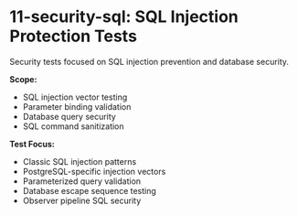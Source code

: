 # 11-security-sql: SQL Injection Protection Tests

Security tests focused on SQL injection prevention and database security.

**Scope:**
- SQL injection vector testing
- Parameter binding validation
- Database query security
- SQL command sanitization

**Test Focus:**
- Classic SQL injection patterns
- PostgreSQL-specific injection vectors
- Parameterized query validation
- Database escape sequence testing
- Observer pipeline SQL security